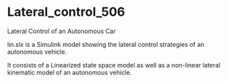 # Lateral_control_506
Lateral Control of an Autonomous Car

lin.slx is a Simulink model showing the lateral control strategies of an autonomous vehicle. 

It consists of a Linearized state space model as well as a non-linear lateral kinematic model of an autonomous vehicle.
